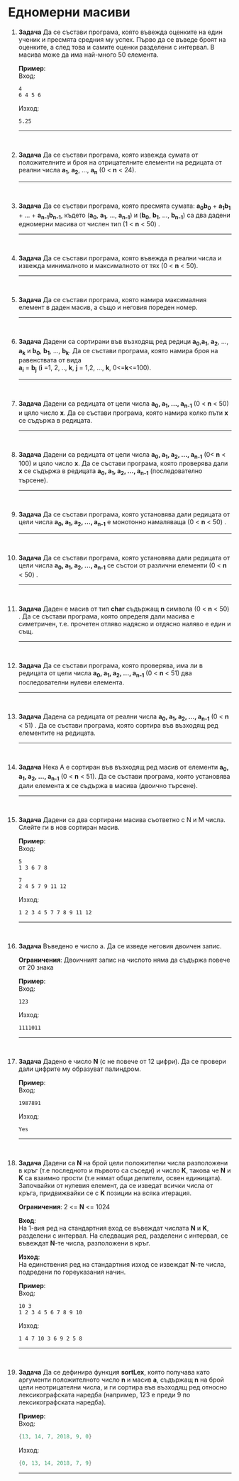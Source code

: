 # Едномерни масиви

1. **Задача** Да се състави програма, която въвежда оценките на един ученик и пресмята средния му успех. Първо да се въведе броят на оценките, а след това и самите оценки разделени с интервал. В масива може да има най-много 50 елемента.

	**Пример**:<br>
	Вход:
	```text
	4
	6 4 5 6
	```
	Изход:
	```text
	5.25
	```
	---
<br>

2. **Задача** Да се състави програма, която извежда сумата от положителните и броя на отрицателните елементи на редицата от реални числа **а<sub>1</sub>**, **а<sub>2</sub>**, …, **а<sub>n</sub>** (0 < **n** < 24).

	---

<br>

3. **Задача** Да се състави програма, която пресмята сумата: **a<sub>0</sub>b<sub>0</sub>** + **a<sub>1</sub>b<sub>1</sub>** + … + **a<sub>n-1</sub>b<sub>n-1</sub>**, където (**а<sub>0</sub>**, **а<sub>1</sub>**, …, **а<sub>n-1</sub>**)  и (**b<sub>0</sub>**, **b<sub>1</sub>**, …, **b<sub>n-1</sub>**) са два дадени едномерни масива от числен тип (1 < **n** < 50) .

	---

<br>

4. **Задача** Да се състави програма, която въвежда **n** реални числа и извежда минималното и максималното от тях (0 < **n** < 50).

	---

<br>

5. **Задача** Да се състави програма, която намира максималния елемент в даден масив, а също и неговия пореден номер.

	---

<br>

6. **Задача** Дадени са сортирани във възходящ ред редици  **а<sub>0</sub>**,**а<sub>1</sub>**, **а<sub>2</sub>**, …, **а<sub>k</sub>**  и **b<sub>0</sub>**, **b<sub>1</sub>**, …, **b<sub>k</sub>**. Да се състави програма, която намира броя на равенствата от вида <br> **a<sub>i</sub>** = **b<sub>j</sub>** (**i** =1, 2, .., **k**,  **j** = 1,2, …, **k**, 0<=**k**<=100).

	---

<br>

7. **Задача** Дадени са редицата от цели числа **а<sub>0</sub>, а<sub>1</sub>, …, а<sub>n-1</sub>** (0 < **n** < 50) и цяло число **х**. Да се състави прог­рама, която намира колко пъти **х** се съдържа в ре­дицата.

	---

<br>

8. **Задача** Дадени са редицата от цели числа **а<sub>0</sub>, а<sub>1</sub>, а<sub>2</sub>, …, а<sub>n-1</sub>** (0< **n** < 100) и цяло число **х**. Да се състави прог­рама, която проверява дали **х** се съдържа в реди­цата **а<sub>0</sub>, а<sub>1</sub>, а<sub>2</sub>, …, а<sub>n-1</sub>** (последователно търсене).

	---

<br>

9. **Задача** Да се състави програма, която установява дали редицата от цели числа **а<sub>0</sub>, а<sub>1</sub>, а<sub>2</sub>, …, а<sub>n-1</sub>**  е монотонно намаляваща (0 < **n** < 50) .

	---

<br>

10. **Задача** Да се състави програма, която установява дали редицата от цели числа **а<sub>0</sub>, а<sub>1</sub>, а<sub>2</sub>, …, а<sub>n-1</sub>** се състои от различни елементи (0 < **n** < 50) .

	---

<br>

11. **Задача** Даден е масив от тип **char** съдържащ **n** символа (0 < **n** < 50) . Да се състави програма, която определя дали масива е симетричен, т.е. прочетен отляво надясно и отдясно наляво е един и същ.

	---


<br>

12. **Задача** Да се състави програма, която проверява, има ли в редицата от цели числа **а<sub>0</sub>, а<sub>1</sub>, а<sub>2</sub>, …, а<sub>n-1</sub>** (0 < **n** < 51) два последователни нулеви елемента.

	---

<br>

13. **Задача** Дадена са редицата от реални числа  **а<sub>0</sub>, а<sub>1</sub>, а<sub>2</sub>, …, а<sub>n-1</sub>** (0 < **n** < 51)  . Да се състави програма, която сортира във възходящ ред елементите на редицата.

	---

<br>

14. **Задача** Нека А е сортиран във възходящ ред масив от елементи **а<sub>0</sub>, а<sub>1</sub>, а<sub>2</sub>, …, а<sub>n-1</sub>** (0 < **n** < 51). Да се състави програма, която установява дали елемента **х** се съдържа в масива (двоично търсене).

	---

<br>

15. **Задача**  Дадени са два сортирани масива съответно с N и M числа. Слейте ги в нов сортиран масив.

	**Пример**:<br>
	Вход:
    ```text
	5
	1 3 6 7 8

	7
	2 4 5 7 9 11 12
	```
	Изход:
	```text
	1 2 3 4 5 7 7 8 9 11 12
	```
	---

<br>

16. **Задача**  Въведено е число a. Да се изведе неговия двоичен запис.

	**Ограничения**: Двоичният запис на числото няма да съдържа повече от 20 знака

	**Пример**:<br>
	Вход:
    ```text
	123
	```
	Изход:
	```text
	1111011
	```
	---

<br>

17. **Задача** Дадено е число **N** (с не повече от 12 цифри). Да се провери дали цифрите му образуват палиндром.

	**Пример**:<br>
	Вход:
    ```text
	1987891
	```
	Изход:
	```text
	Yes
	```
	---

<br>

18. **Задача** Дадени са **N** на брой цели положителни числа разположени в кръг (т.е последното и първото са съседи) и число **K**, такова че **N** и **K** са взаимно прости (т.е нямат общи делители, освен единицата). Започвайки от нулевия елемент, да се изведат всички числа от кръга, придвижвайки се с **K** позиции на всяка итерация.

	**Ограничения**: 2 <= **N** <= 1024

    **Вход**:<br>
    На 1-вия ред на стандартния вход се въвеждат числата **N** и **K**, разделени с интервал. На следващия ред, разделени с интервал, се въвеждат **N**-те числа, разположени в кръг.

    **Изход**:<br>
    На единствения ред на стандартния изход се извеждат **N**-те числа, подредени по гореуказания начин.

    **Пример**:<br>
	Вход:
    ```text
    10 3
    1 2 3 4 5 6 7 8 9 10
	```
    Изход:
	```text
    1 4 7 10 3 6 9 2 5 8
	```
	---

<br>

19. **Задача** Да се дефинира функция **sortLex**, която получава като аргументи положителното число **n** и масив **a**, съдържащ **n** на брой цели неотрицателни числа, и ги сортира във възходящ ред относно лексикографската наредба (например, 123 е преди 9 по лексикографската наредба).

	**Пример**:<br>
	Вход:
    ```cpp
	{13, 14, 7, 2018, 9, 0}
	```
	Изход:
	```cpp
	{0, 13, 14, 2018, 7, 9}
	```
	---
	

<br>
